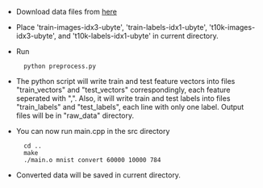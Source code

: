 * Download data files from [here](http://yann.lecun.com/exdb/mnist/)

* Place 'train-images-idx3-ubyte', 'train-labels-idx1-ubyte', 't10k-images-idx3-ubyte', and 't10k-labels-idx1-ubyte' in current directory.

* Run

		python preprocess.py

* The python script will write train and test feature vectors into files "train_vectors" and "test_vectors" correspondingly, each feature seperated with ",". Also, it will write train and test labels into files "train_labels" and "test_labels", each line with only one label. Output files will be in "raw_data" directory.

* You can now run main.cpp in the src directory

		cd ..
		make
		./main.o mnist convert 60000 10000 784

* Converted data will be saved in current directory.
